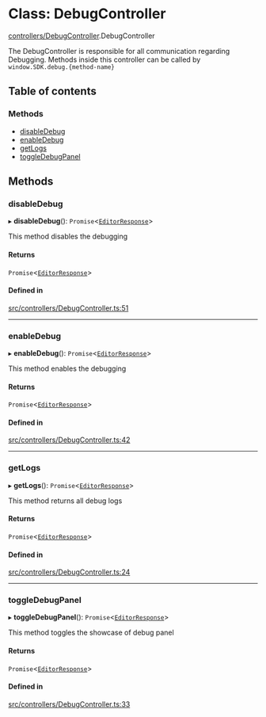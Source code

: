 # Class: DebugController

[controllers/DebugController](../modules/controllers_DebugController.md).DebugController

The DebugController is responsible for all communication regarding Debugging.
Methods inside this controller can be called by `window.SDK.debug.{method-name}`

## Table of contents

### Methods

- [disableDebug](controllers_DebugController.DebugController.md#disabledebug)
- [enableDebug](controllers_DebugController.DebugController.md#enabledebug)
- [getLogs](controllers_DebugController.DebugController.md#getlogs)
- [toggleDebugPanel](controllers_DebugController.DebugController.md#toggledebugpanel)

## Methods

### disableDebug

▸ **disableDebug**(): `Promise`<[`EditorResponse`](../modules/index.md#editorresponse)\>

This method disables the debugging

#### Returns

`Promise`<[`EditorResponse`](../modules/index.md#editorresponse)\>

#### Defined in

[src/controllers/DebugController.ts:51](https://github.com/chili-publish/editor-sdk/blob/6abb55e/src/controllers/DebugController.ts#L51)

___

### enableDebug

▸ **enableDebug**(): `Promise`<[`EditorResponse`](../modules/index.md#editorresponse)\>

This method enables the debugging

#### Returns

`Promise`<[`EditorResponse`](../modules/index.md#editorresponse)\>

#### Defined in

[src/controllers/DebugController.ts:42](https://github.com/chili-publish/editor-sdk/blob/6abb55e/src/controllers/DebugController.ts#L42)

___

### getLogs

▸ **getLogs**(): `Promise`<[`EditorResponse`](../modules/index.md#editorresponse)\>

This method returns all debug logs

#### Returns

`Promise`<[`EditorResponse`](../modules/index.md#editorresponse)\>

#### Defined in

[src/controllers/DebugController.ts:24](https://github.com/chili-publish/editor-sdk/blob/6abb55e/src/controllers/DebugController.ts#L24)

___

### toggleDebugPanel

▸ **toggleDebugPanel**(): `Promise`<[`EditorResponse`](../modules/index.md#editorresponse)\>

This method toggles the showcase of debug panel

#### Returns

`Promise`<[`EditorResponse`](../modules/index.md#editorresponse)\>

#### Defined in

[src/controllers/DebugController.ts:33](https://github.com/chili-publish/editor-sdk/blob/6abb55e/src/controllers/DebugController.ts#L33)
